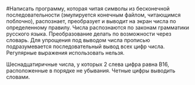 #Написать программу, которая читая символы из бесконечной последовательности (эмулируется конечным файлом, читающимся поблочно),
распознает, преобразует и выводит на экран числа по определенному правилу.
Числа распознаются по законам грамматики русского языка. Преобразование делать по возможности через словарь.
Для упрощения под выводом числа прописью подразумевается последовательный вывод всех цифр числа.
Регулярные выражения использовать нельзя.

Шеснадцатиричные числа, у которых 2 слева цифра равна В16, расположенные в порядке не убывания.
Четные цифры выводить словами.
